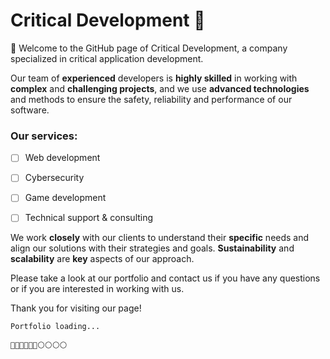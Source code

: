 # Critical Development :rocket:

:wave: Welcome to the GitHub page of Critical Development, a company specialized in critical application development.

 Our team of **experienced** developers is **highly skilled** in working with **complex** and **challenging projects**, and we use **advanced technologies** and methods to ensure the safety, reliability and performance of our software. 
  
### Our services:

- [ ] Web development
- [ ] Cybersecurity
- [ ] Game development
- [ ] Technical support & consulting
 


We work **closely** with our clients to understand their **specific** needs and align our solutions with their strategies and goals. **Sustainability** and **scalability** are **key** aspects of our approach.

Please take a look at our portfolio and contact us if you have any questions or if you are interested in working with us.

Thank you for visiting our page!


```Portfolio loading...```

```🔵🔵🔵🔵🔵🔵⚪️⚪️⚪️⚪️```
